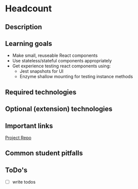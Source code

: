 # Headcount

## Description

## Learning goals

* Make small, reuseable React components
* Use stateless/stateful components appropriately
* Get experience testing react components using:
    - Jest snapshots for UI
    - Enzyme shallow mounting for testing instance methods

## Required technologies

## Optional (extension) technologies

## Important links

[Project Repo](https://github.com/turingschool-examples/headcount2.0)

## Common student pitfalls

## ToDo's

* [ ] write todos
